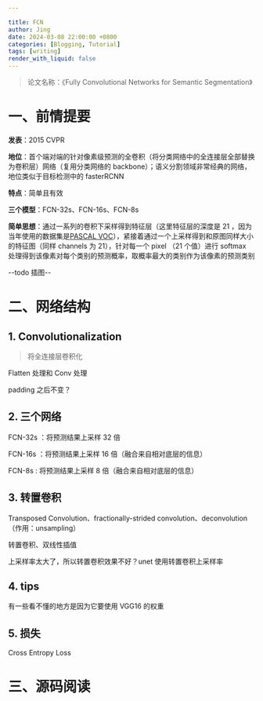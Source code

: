 ```yaml
---

title: FCN
author: Jing
date: 2024-03-08 22:00:00 +0800
categories: [Blogging, Tutorial]
tags: [writing]
render_with_liquid: false
---
```


> 论文名称：《Fully Convolutional Networks for Semantic Segmentation》

# 一、前情提要

**发表**：2015 CVPR

**地位**：首个端对端的针对像素级预测的全卷积（将分类网络中的全连接层全部替换为卷积层）网络（复用分类网络的 backbone）；语义分割领域非常经典的网络，地位类似于目标检测中的 fasterRCNN

**特点**：简单且有效

**三个模型**：FCN-32s、FCN-16s、FCN-8s

**简单思想**：通过一系列的卷积下采样得到特征层（这里特征层的深度是 21 ，因为当年使用的数据集是[PASCAL VOC](https://paperswithcode.com/dataset/pascal-voc)），紧接着通过一个上采样得到和原图同样大小的特征图（同样 channels 为 21），针对每一个 pixel （21 个值）进行 softmax 处理得到该像素对每个类别的预测概率，取概率最大的类别作为该像素的预测类别

--todo 插图--

# 二、网络结构

## 1. Convolutionalization

> 将全连接层卷积化

Flatten 处理和 Conv 处理 

padding 之后不变？

## 2. 三个网络

FCN-32s ：将预测结果上采样 32 倍

FCN-16s ：将预测结果上采样 16 倍（融合来自相对底层的信息）

FCN-8s : 将预测结果上采样 8 倍（融合来自相对底层的信息）

## 3. 转置卷积

Transposed Convolution、fractionally-strided convolution、deconvolution（作用：unsampling）

转置卷积、双线性插值

上采样率太大了，所以转置卷积效果不好？unet 使用转置卷积上采样率

## 4. tips

有一些看不懂的地方是因为它要使用 VGG16 的权重

## 5. 损失

Cross Entropy Loss

# 三、源码阅读
